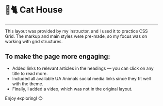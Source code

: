 # 🏡🐈 Cat House

---

This layout was provided by my instructor, and I used it to practice CSS Grid.
The markup and main styles were pre-made, so my focus was on working with grid
structures.

## To make the page more engaging:

- Added links to relevant articles in the headings — you can click on any title
  to read more.
- Included all available UA Animals social media links since they fit well with
  the theme.
- Finally, I added a video, which was not in the original layout.

Enjoy exploring! 😊
